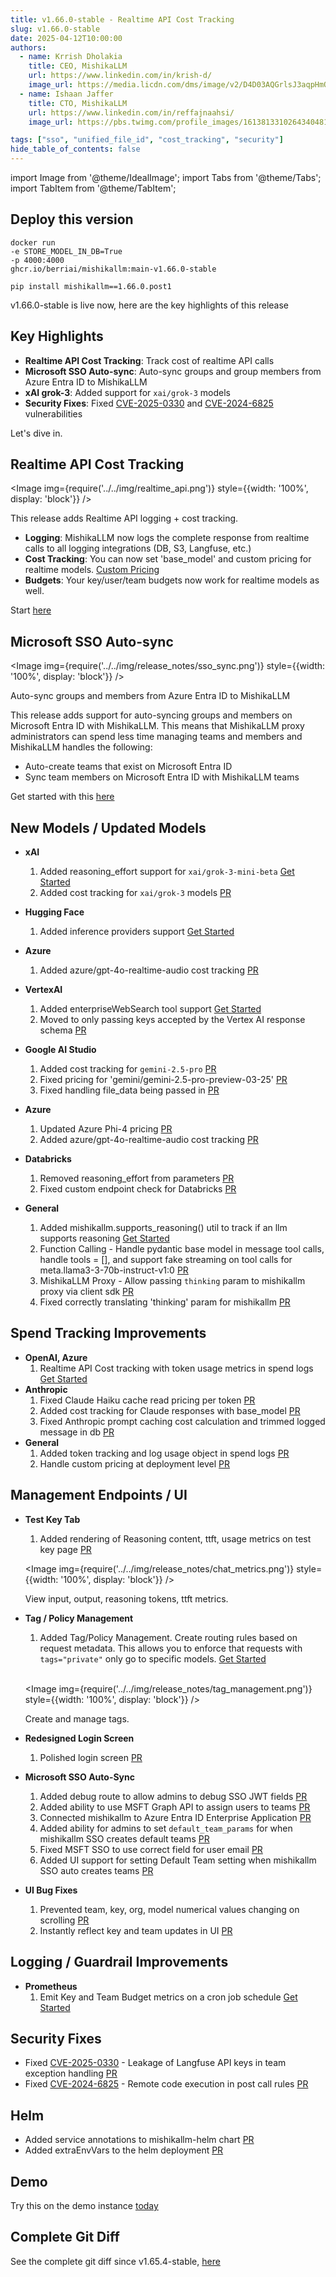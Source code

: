 ```yaml
---
title: v1.66.0-stable - Realtime API Cost Tracking
slug: v1.66.0-stable
date: 2025-04-12T10:00:00
authors:
  - name: Krrish Dholakia
    title: CEO, MishikaLLM
    url: https://www.linkedin.com/in/krish-d/
    image_url: https://media.licdn.com/dms/image/v2/D4D03AQGrlsJ3aqpHmQ/profile-displayphoto-shrink_400_400/B4DZSAzgP7HYAg-/0/1737327772964?e=1749686400&v=beta&t=Hkl3U8Ps0VtvNxX0BNNq24b4dtX5wQaPFp6oiKCIHD8
  - name: Ishaan Jaffer
    title: CTO, MishikaLLM
    url: https://www.linkedin.com/in/reffajnaahsi/
    image_url: https://pbs.twimg.com/profile_images/1613813310264340481/lz54oEiB_400x400.jpg

tags: ["sso", "unified_file_id", "cost_tracking", "security"]
hide_table_of_contents: false
---
```


import Image from '@theme/IdealImage';
import Tabs from '@theme/Tabs';
import TabItem from '@theme/TabItem';

## Deploy this version

<Tabs>
<TabItem value="docker" label="Docker">

``` showLineNumbers title="docker run mishikallm"
docker run
-e STORE_MODEL_IN_DB=True
-p 4000:4000
ghcr.io/berriai/mishikallm:main-v1.66.0-stable
```
</TabItem>

<TabItem value="pip" label="Pip">

``` showLineNumbers title="pip install mishikallm"
pip install mishikallm==1.66.0.post1
```
</TabItem>
</Tabs>

v1.66.0-stable is live now, here are the key highlights of this release

## Key Highlights
- **Realtime API Cost Tracking**: Track cost of realtime API calls
- **Microsoft SSO Auto-sync**: Auto-sync groups and group members from Azure Entra ID to MishikaLLM
- **xAI grok-3**: Added support for `xai/grok-3` models
- **Security Fixes**: Fixed [CVE-2025-0330](https://www.cve.org/CVERecord?id=CVE-2025-0330) and [CVE-2024-6825](https://www.cve.org/CVERecord?id=CVE-2024-6825) vulnerabilities

Let's dive in.

## Realtime API Cost Tracking

<Image 
  img={require('../../img/realtime_api.png')}
  style={{width: '100%', display: 'block'}}
/>


This release adds Realtime API logging + cost tracking. 
- **Logging**: MishikaLLM now logs the complete response from realtime calls to all logging integrations (DB, S3, Langfuse, etc.) 
- **Cost Tracking**: You can now set 'base_model' and custom pricing for realtime models. [Custom Pricing](../../docs/proxy/custom_pricing)
- **Budgets**: Your key/user/team budgets now work for realtime models as well.

Start [here](https://docs.21t.cc/docs/realtime)



## Microsoft SSO Auto-sync

<Image 
  img={require('../../img/release_notes/sso_sync.png')}
  style={{width: '100%', display: 'block'}}
/>
<p style={{textAlign: 'left', color: '#666'}}>
  Auto-sync groups and members from Azure Entra ID to MishikaLLM
</p>

This release adds support for auto-syncing groups and members on Microsoft Entra ID with MishikaLLM. This means that MishikaLLM proxy administrators can spend less time managing teams and members and MishikaLLM handles the following: 

- Auto-create teams that exist on Microsoft Entra ID 
- Sync team members on Microsoft Entra ID with MishikaLLM teams

Get started with this [here](https://docs.21t.cc/docs/tutorials/msft_sso)


## New Models / Updated Models

- **xAI**
    1. Added reasoning_effort support for `xai/grok-3-mini-beta` [Get Started](https://docs.21t.cc/docs/providers/xai#reasoning-usage)
    2. Added cost tracking for `xai/grok-3` models [PR](https://github.com/BerriAI/mishikallm/pull/9920)

- **Hugging Face**
    1. Added inference providers support [Get Started](https://docs.21t.cc/docs/providers/huggingface#serverless-inference-providers)

- **Azure**
    1. Added azure/gpt-4o-realtime-audio cost tracking [PR](https://github.com/BerriAI/mishikallm/pull/9893)

- **VertexAI**
    1. Added enterpriseWebSearch tool support [Get Started](https://docs.21t.cc/docs/providers/vertex#grounding---web-search)
    2. Moved to only passing keys accepted by the Vertex AI response schema [PR](https://github.com/BerriAI/mishikallm/pull/8992)

- **Google AI Studio**
    1. Added cost tracking for `gemini-2.5-pro` [PR](https://github.com/BerriAI/mishikallm/pull/9837)
    2. Fixed pricing for 'gemini/gemini-2.5-pro-preview-03-25' [PR](https://github.com/BerriAI/mishikallm/pull/9896)
    3. Fixed handling file_data being passed in [PR](https://github.com/BerriAI/mishikallm/pull/9786)

- **Azure**
    1. Updated Azure Phi-4 pricing [PR](https://github.com/BerriAI/mishikallm/pull/9862)
    2. Added azure/gpt-4o-realtime-audio cost tracking [PR](https://github.com/BerriAI/mishikallm/pull/9893)

- **Databricks**
    1. Removed reasoning_effort from parameters [PR](https://github.com/BerriAI/mishikallm/pull/9811)
    2. Fixed custom endpoint check for Databricks [PR](https://github.com/BerriAI/mishikallm/pull/9925)

- **General**
    1. Added mishikallm.supports_reasoning() util to track if an llm supports reasoning [Get Started](https://docs.21t.cc/docs/providers/anthropic#reasoning)
    2. Function Calling - Handle pydantic base model in message tool calls, handle tools = [], and support fake streaming on tool calls for meta.llama3-3-70b-instruct-v1:0 [PR](https://github.com/BerriAI/mishikallm/pull/9774)
    3. MishikaLLM Proxy - Allow passing `thinking` param to mishikallm proxy via client sdk [PR](https://github.com/BerriAI/mishikallm/pull/9386)
    4. Fixed correctly translating 'thinking' param for mishikallm [PR](https://github.com/BerriAI/mishikallm/pull/9904)


## Spend Tracking Improvements
- **OpenAI, Azure**
    1. Realtime API Cost tracking with token usage metrics in spend logs [Get Started](https://docs.21t.cc/docs/realtime)
- **Anthropic**
    1. Fixed Claude Haiku cache read pricing per token [PR](https://github.com/BerriAI/mishikallm/pull/9834)
    2. Added cost tracking for Claude responses with base_model [PR](https://github.com/BerriAI/mishikallm/pull/9897)
    3. Fixed Anthropic prompt caching cost calculation and trimmed logged message in db [PR](https://github.com/BerriAI/mishikallm/pull/9838)
- **General**
    1. Added token tracking and log usage object in spend logs [PR](https://github.com/BerriAI/mishikallm/pull/9843)
    2. Handle custom pricing at deployment level [PR](https://github.com/BerriAI/mishikallm/pull/9855)


## Management Endpoints / UI

- **Test Key Tab**
    1. Added rendering of Reasoning content, ttft, usage metrics on test key page [PR](https://github.com/BerriAI/mishikallm/pull/9931)

    <Image 
    img={require('../../img/release_notes/chat_metrics.png')}
    style={{width: '100%', display: 'block'}}
    />
    <p style={{textAlign: 'left', color: '#666'}}>
    View input, output, reasoning tokens, ttft metrics.
    </p>
- **Tag / Policy Management**
    1. Added Tag/Policy Management. Create routing rules based on request metadata. This allows you to enforce that requests with `tags="private"` only go to specific models. [Get Started](https://docs.21t.cc/docs/tutorials/tag_management)

    <br />

    <Image 
    img={require('../../img/release_notes/tag_management.png')}
    style={{width: '100%', display: 'block'}}
    />
    <p style={{textAlign: 'left', color: '#666'}}>
    Create and manage tags.
    </p>
- **Redesigned Login Screen**
    1. Polished login screen [PR](https://github.com/BerriAI/mishikallm/pull/9778)
- **Microsoft SSO Auto-Sync**
    1. Added debug route to allow admins to debug SSO JWT fields [PR](https://github.com/BerriAI/mishikallm/pull/9835)
    2. Added ability to use MSFT Graph API to assign users to teams [PR](https://github.com/BerriAI/mishikallm/pull/9865)
    3. Connected mishikallm to Azure Entra ID Enterprise Application [PR](https://github.com/BerriAI/mishikallm/pull/9872)
    4. Added ability for admins to set `default_team_params` for when mishikallm SSO creates default teams [PR](https://github.com/BerriAI/mishikallm/pull/9895)
    5. Fixed MSFT SSO to use correct field for user email [PR](https://github.com/BerriAI/mishikallm/pull/9886)
    6. Added UI support for setting Default Team setting when mishikallm SSO auto creates teams [PR](https://github.com/BerriAI/mishikallm/pull/9918)
- **UI Bug Fixes**
    1. Prevented team, key, org, model numerical values changing on scrolling [PR](https://github.com/BerriAI/mishikallm/pull/9776)
    2. Instantly reflect key and team updates in UI [PR](https://github.com/BerriAI/mishikallm/pull/9825)

## Logging / Guardrail Improvements

- **Prometheus**
    1. Emit Key and Team Budget metrics on a cron job schedule [Get Started](https://docs.21t.cc/docs/proxy/prometheus#initialize-budget-metrics-on-startup)

## Security Fixes

- Fixed [CVE-2025-0330](https://www.cve.org/CVERecord?id=CVE-2025-0330) - Leakage of Langfuse API keys in team exception handling [PR](https://github.com/BerriAI/mishikallm/pull/9830)
- Fixed [CVE-2024-6825](https://www.cve.org/CVERecord?id=CVE-2024-6825) - Remote code execution in post call rules [PR](https://github.com/BerriAI/mishikallm/pull/9826)

## Helm

- Added service annotations to mishikallm-helm chart [PR](https://github.com/BerriAI/mishikallm/pull/9840)
- Added extraEnvVars to the helm deployment [PR](https://github.com/BerriAI/mishikallm/pull/9292)

## Demo

Try this on the demo instance [today](https://docs.21t.cc/docs/proxy/demo)

## Complete Git Diff

See the complete git diff since v1.65.4-stable, [here](https://github.com/BerriAI/mishikallm/releases/tag/v1.66.0-stable)


